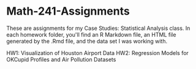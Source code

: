 # Math-241-Assignments

These are assignments for my Case Studies: Statistical Analysis class. In each homework folder, 
you'll find an R Markdown file, an HTML file generated by the .Rmd file, and the data set I was
working with. 

HW1: Visualization of Houston Airport Data
HW2: Regression Models for OKCupid Profiles and Air Pollution Datasets 

